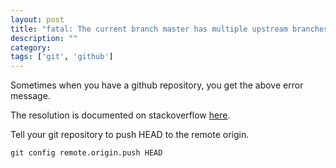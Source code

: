 ```yaml
---
layout: post
title: "fatal: The current branch master has multiple upstream branches, refusing to push."
description: ""
category:
tags: ['git', 'github']
---
```


Sometimes when you have a github repository, you get the above error message.

The resolution is documented on stackoverflow [here](http://stackoverflow.com/questions/13030714/git-fatal-the-current-branch-master-has-multiple-upstream-branches-refusing-t).

Tell your git repository to push HEAD to the remote origin.

```
git config remote.origin.push HEAD
```

